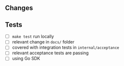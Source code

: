 ## Changes
<!-- Summary of your changes that are easy to understand -->

## Tests
<!-- 
How is this tested? Please see the checklist below and also describe any other relevant tests 
-->

- [ ] `make test` run locally
- [ ] relevant change in `docs/` folder
- [ ] covered with integration tests in `internal/acceptance`
- [ ] relevant acceptance tests are passing
- [ ] using Go SDK
